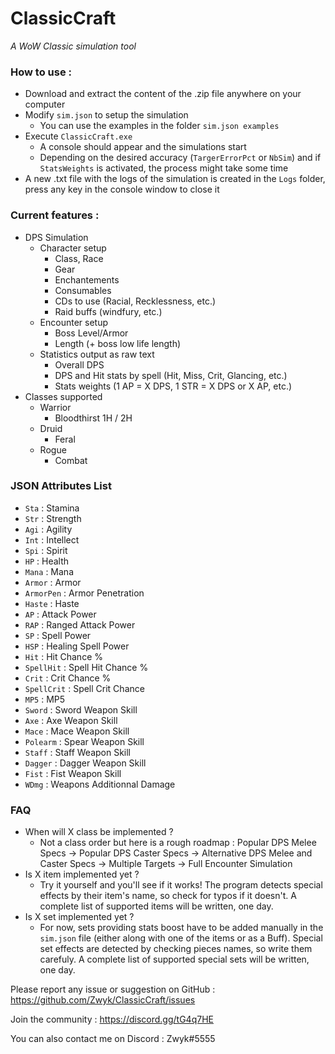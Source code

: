 # ClassicCraft
*A WoW Classic simulation tool*

### How to use :
- Download and extract the content of the .zip file anywhere on your computer
- Modify `sim.json` to setup the simulation
	- You can use the examples in the folder `sim.json examples`
- Execute `ClassicCraft.exe`
	- A console should appear and the simulations start
	- Depending on the desired accuracy (`TargerErrorPct` or `NbSim`) and if `StatsWeights` is activated, the process might take some time
- A new .txt file with the logs of the simulation is created in the `Logs` folder, press any key in the console window to close it

### Current features :
- DPS Simulation
	- Character setup
		- Class, Race
		- Gear
		- Enchantements
		- Consumables
		- CDs to use (Racial, Recklessness, etc.)
		- Raid buffs (windfury, etc.)
	- Encounter setup
		- Boss Level/Armor
		- Length (+ boss low life length)
	- Statistics output as raw text
		- Overall DPS
		- DPS and Hit stats by spell (Hit, Miss, Crit, Glancing, etc.)
		- Stats weights (1 AP = X DPS, 1 STR = X DPS or X AP, etc.)
- Classes supported
	- Warrior
		- Bloodthirst 1H / 2H
	- Druid
		- Feral
	- Rogue
		- Combat

### JSON Attributes List
- `Sta` : Stamina
- `Str` : Strength
- `Agi` : Agility
- `Int` : Intellect
- `Spi` : Spirit
- `HP` : Health
- `Mana` : Mana
- `Armor` : Armor
- `ArmorPen` : Armor Penetration
- `Haste` : Haste
- `AP` : Attack Power
- `RAP` : Ranged Attack Power
- `SP` : Spell Power
- `HSP` : Healing Spell Power
- `Hit` : Hit Chance %
- `SpellHit` : Spell Hit Chance %
- `Crit` : Crit Chance %
- `SpellCrit` : Spell Crit Chance
- `MP5` : MP5
- `Sword` : Sword Weapon Skill
- `Axe` : Axe Weapon Skill
- `Mace` : Mace Weapon Skill
- `Polearm` : Spear Weapon Skill
- `Staff` : Staff Weapon Skill
- `Dagger` : Dagger Weapon Skill
- `Fist` : Fist Weapon Skill
- `WDmg` : Weapons Additionnal Damage

### FAQ
- When will X class be implemented ?
	- Not a class order but here is a rough roadmap : Popular DPS Melee Specs -> Popular DPS Caster Specs -> Alternative DPS Melee and Caster Specs -> Multiple Targets -> Full Encounter Simulation
- Is X item implemented yet ?
	- Try it yourself and you'll see if it works! The program detects special effects by their item's name, so check for typos if it doesn't. A complete list of supported items will be written, one day.
- Is X set implemented yet ?
	- For now, sets providing stats boost have to be added manually in the `sim.json` file (either along with one of the items or as a Buff). Special set effects are detected by checking pieces names, so write them carefuly. A complete list of supported special sets will be written, one day.


Please report any issue or suggestion on GitHub : https://github.com/Zwyk/ClassicCraft/issues

Join the community : https://discord.gg/tG4q7HE

You can also contact me on Discord : Zwyk#5555